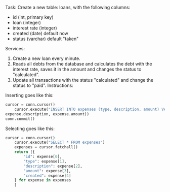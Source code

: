 Task:
Create a new table: loans, with the following columns:
- id (int, primary key)
- loan (integer)
- interest rate (integer)
- created (date) default now
- status (varchar) default "taken"

Services: 
1. Create a new loan every minute.
1. Reads all debts from the database and calculates the debt with the interest rate, saves it in the amount and changes the status to "calculated".
1. Update all transactions with the status "calculated" and change the status to "paid".
Instructions:

Inserting goes like this:
```python
cursor = conn.cursor()
    cursor.execute("INSERT INTO expenses (type, description, amount) VALUES (%s, %s, %s)", (expense.type, 
expense.description, expense.amount))
conn.commit()
```  
    
Selecting goes like this:
```python
cursor = conn.cursor()
    cursor.execute("SELECT * FROM expenses")
    expenses = cursor.fetchall()
    return [{
        "id": expense[0],
        "type": expense[1],
        "description": expense[2],
        "amount": expense[3],
        "created": expense[4]
    } for expense in expenses
    ]
```
